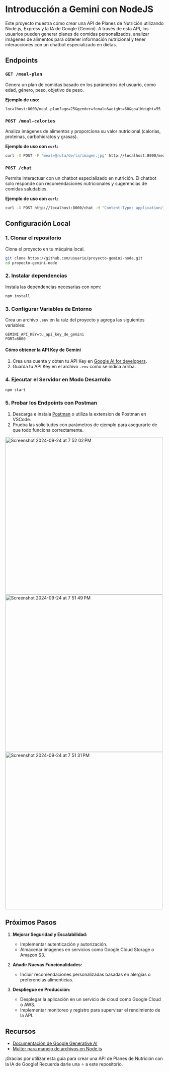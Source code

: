 # Introducción a Gemini con NodeJS

Este proyecto muestra cómo crear una API de Planes de Nutrición utilizando Node.js, Express y la IA de Google (Gemini). A través de esta API, los usuarios pueden generar planes de comidas personalizados, analizar imágenes de alimentos para obtener información nutricional y tener interacciones con un chatbot especializado en dietas.

## Endpoints

### `GET /meal-plan`

Genera un plan de comidas basado en los parámetros del usuario, como edad, género, peso, objetivo de peso.

**Ejemplo de uso:**

```
localhost:8000/meal-plan?age=25&gender=female&weight=60&goalWeight=55
```

### `POST /meal-calories`

Analiza imágenes de alimentos y proporciona su valor nutricional (calorías, proteínas, carbohidratos y grasas).

**Ejemplo de uso con `curl`:**

```bash
curl -X POST -F "meal=@ruta/de/la/imagen.jpg" http://localhost:8000/meal-calories
```

### `POST /chat`

Permite interactuar con un chatbot especializado en nutrición. El chatbot solo responde con recomendaciones nutricionales y sugerencias de comidas saludables.

**Ejemplo de uso con `curl`:**

```bash
curl -X POST http://localhost:8000/chat -H "Content-Type: application/json" -d '{"message": "¿Qué puedo comer en el desayuno?"}'
```

## Configuración Local

### 1. Clonar el repositorio

Clona el proyecto en tu máquina local.

```bash
git clone https://github.com/usuario/proyecto-gemini-node.git
cd proyecto-gemini-node
```

### 2. Instalar dependencias

Instala las dependencias necesarias con npm:

```bash
npm install
```

### 3. Configurar Variables de Entorno

Crea un archivo `.env` en la raíz del proyecto y agrega las siguientes variables:

```env
GEMINI_API_KEY=tu_api_key_de_gemini
PORT=8000
```

#### Cómo obtener la API Key de Gemini

1. Crea una cuenta y obten tu API Key en [Google AI for developers](https://ai.google.dev/aistudio).
2. Guarda tu API Key en el archivo `.env` como se indica arriba.

### 4. Ejecutar el Servidor en Modo Desarrollo

```bash
npm start
```

### 5. Probar los Endpoints con Postman

1. Descarga e instala [Postman](https://www.postman.com/downloads/) o utiliza la extension de Postman en VSCode.
2. Prueba las solicitudes con parámetros de ejemplo para asegurarte de que todo funciona correctamente.

<img width="500" alt="Screenshot 2024-09-24 at 7 52 02 PM" src="https://github.com/user-attachments/assets/f4f219f6-1383-41b8-886e-ce1e53495d63">
<img width="500" alt="Screenshot 2024-09-24 at 7 51 49 PM" src="https://github.com/user-attachments/assets/3092e179-ce77-4120-974d-487ae0e11246">
<img width="500" alt="Screenshot 2024-09-24 at 7 51 31 PM" src="https://github.com/user-attachments/assets/363e624a-c777-4b77-a857-9684cc95f208">


## Próximos Pasos

1. **Mejorar Seguridad y Escalabilidad:**

   - Implementar autenticación y autorización.
   - Almacenar imágenes en servicios como Google Cloud Storage o Amazon S3.

2. **Añadir Nuevas Funcionalidades:**

   - Incluir recomendaciones personalizadas basadas en alergias o preferencias alimenticias.

3. **Despliegue en Producción:**
   - Desplegar la aplicación en un servicio de cloud como Google Cloud o AWS.
   - Implementar monitoreo y registro para supervisar el rendimiento de la API.

## Recursos

- [Documentación de Google Generative AI](https://ai.google.dev/gemini-api/docs/text-generation?lang=node#set-up-project-and-api-key)
- [Multer para manejo de archivos en Node.js](https://www.npmjs.com/package/multer)

¡Gracias por utilizar esta guía para crear una API de Planes de Nutrición con la IA de Google! Recuerda darle una ⭐ a este repositorio.
